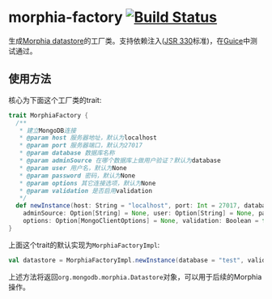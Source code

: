 # morphia-factory [![Build Status](http://ci2.lvxingpai.com/buildStatus/icon?job=MorphiaFactory)](http://ci2.lvxingpai.com/job/MorphiaFactory)

生成[Morphia datastore](https://github.com/mongodb/morphia/wiki/Datastore)的工厂类。支持依赖注入([JSR 330](https://jcp.org/en/jsr/detail?id=330)标准)，在[Guice](https://github.com/google/guice)中测试通过。

## 使用方法

核心为下面这个工厂类的trait:

```scala
trait MorphiaFactory {
  /**
   * 建立MongoDB连接
   * @param host 服务器地址，默认为localhost
   * @param port 服务器端口，默认为27017
   * @param database 数据库名称
   * @param adminSource 在哪个数据库上做用户验证？默认为database
   * @param user 用户名，默认为None
   * @param password 密码，默认为None
   * @param options 其它连接选项，默认为None
   * @param validation 是否启用validation
   */
  def newInstance(host: String = "localhost", port: Int = 27017, database: String = "local",
    adminSource: Option[String] = None, user: Option[String] = None, password: Option[String] = None,
    options: Option[MongoClientOptions] = None, validation: Boolean = false): Datastore
}
```

上面这个trait的默认实现为`MorphiaFactoryImpl`:

```scala
val datastore = MorphiaFactoryImpl.newInstance(database = "test", validation = true)
```

上述方法将返回`org.mongodb.morphia.Datastore`对象，可以用于后续的Morphia操作。
